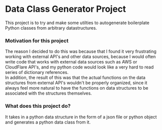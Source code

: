 # Data Class Generator Project
This project is to try and make some utilties to autogenerate boilerplate Python classes from arbitrary datastructures.

### Motivation for this project
The reason I decided to do this was because that I found it very frustrating working with external API's and other data
sources, because I would often write code that works with external data sources such as AWS or CloudFlare API's, and 
my python code would look like a very hard to read series of dictionary references.  
In addition, the result of this was that the actual functions on the data structures from external API's wouldn't be
properly organized, since it always feel more natural to have the functions on data structures to be associated with the
structures themselves.
### What does this project do?
It takes in a python data structure in the form of a json file or python object and generates a python data class from it.